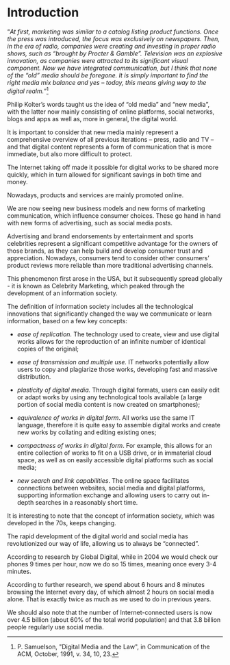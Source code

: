 Introduction
============

“*At first, marketing was similar to a catalog listing product functions. Once
the press was introduced, the focus was exclusively on newspapers. Then, in the
era of radio, companies were creating and investing in proper radio shows, such
as “brought by Procter & Gamble”. Television was an explosive innovation, as
companies were attracted to its significant visual component. Now we have
integrated communication, but I think that none of the “old” media should be
foregone. It is simply important to find the right media mix balance and yes –
today, this means giving way to the digital realm.”*[^1]

[^1]: P. Samuelson, "Digital Media and the Law", in Communication of the ACM,
October, 1991, v. 34, 10, 23.

Philip Kolter’s words taught us the idea of “old media” and “new media”, with
the latter now mainly consisting of online platforms, social networks, blogs and
apps as well as, more in general, the digital world.

It is important to consider that new media mainly represent a comprehensive
overview of all previous iterations – press, radio and TV – and that digital
content represents a form of communication that is more immediate, but also more
difficult to protect.

The Internet taking off made it possible for digital works to be shared more
quickly, which in turn allowed for significant savings in both time and money.

Nowadays, products and services are mainly promoted online.

We are now seeing new business models and new forms of marketing communication,
which influence consumer choices. These go hand in hand with new forms of
advertising, such as social media posts.

Advertising and brand endorsements by entertainment and sports celebrities
represent a significant competitive advantage for the owners of those brands, as
they can help build and develop consumer trust and appreciation. Nowadays,
consumers tend to consider other consumers’ product reviews more reliable than
more traditional advertising channels.

This phenomenon first arose in the USA, but it subsequently spread globally - it
is known as Celebrity Marketing, which peaked through the development of an
information society.

The definition of information society includes all the technological innovations
that significantly changed the way we communicate or learn information, based on
a few key concepts:

-   *ease of replication.* The technology used to create, view and use digital
    works allows for the reproduction of an infinite number of identical copies
    of the original;

-   *ease of transmission and multiple use.* IT networks potentially allow users
    to copy and plagiarize those works, developing fast and massive
    distribution.

-   *plasticity of digital media.* Through digital formats, users can easily
    edit or adapt works by using any technological tools available (a large
    portion of social media content is now created on smartphones);

-   *equivalence of works in digital form*. All works use the same IT language,
    therefore it is quite easy to assemble digital works and create new works by
    collating and editing existing ones;

-   *compactness of works in digital form*. For example, this allows for an
    entire collection of works to fit on a USB drive, or in immaterial cloud
    space, as well as on easily accessible digital platforms such as social
    media;

-   *new search and link capabilities*. The online space facilitates connections
    between websites, social media and digital platforms, supporting information
    exchange and allowing users to carry out in-depth searches in a reasonably
    short time.

It is interesting to note that the concept of information society, which was
developed in the 70s, keeps changing.

The rapid development of the digital world and social media has revolutionized
our way of life, allowing us to always be “connected”.

According to research by Global Digital, while in 2004 we would check our phones
9 times per hour, now we do so 15 times, meaning once every 3-4 minutes.

According to further research, we spend about 6 hours and 8 minutes browsing the
Internet every day, of which almost 2 hours on social media alone. That is
exactly twice as much as we used to do in previous years.

We should also note that the number of Internet-connected users is now over 4.5
billion (about 60% of the total world population) and that 3.8 billion people
regularly use social media.
